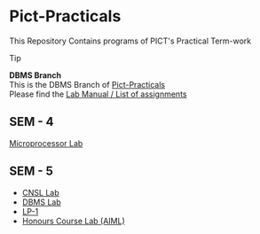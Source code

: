 # Pict-Practicals
 This Repository Contains programs of PICT's Practical Term-work

> [!Tip]
> **DBMS Branch** \
> This is the DBMS Branch of [Pict-Practicals](https://github.com/chanekarayush/Pict-Practicals) \
> Please find the [Lab Manual / List of assignments](https://github.com/chanekarayush/Pict-Practicals/tree/DBMS/Lab%20Manual)

## SEM - 4
[Microprocessor Lab](https://github.com/chanekarayush/Pict-Practicals/tree/MPL)

## SEM - 5
- [CNSL Lab](https://github.com/chanekarayush/Pict-Practicals/tree/CNSL)
- [DBMS Lab](https://github.com/chanekarayush/Pict-Practicals/tree/DBMS)
- [LP-1](https://github.com/chanekarayush/Pict-Practicals/tree/LP1)
- [Honours Course Lab (AIML)](https://github.com/chanekarayush/Pict-Practicals/tree/Computational-Statistics)
